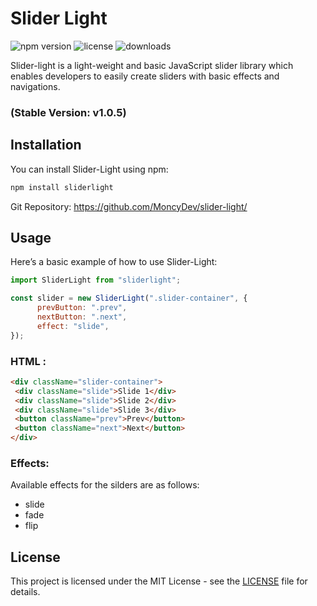 # Slider Light

![npm version](https://img.shields.io/npm/v/sliderlight.svg)
![license](https://img.shields.io/github/license/MoncyDev/slider-light)
![downloads](https://img.shields.io/npm/dm/sliderlight.svg)

Slider-light is a light-weight and basic JavaScript slider library which enables developers to easily create sliders with basic effects and navigations.

### (Stable Version: v1.0.5)




## Installation

You can install Slider-Light using npm:

```bash
npm install sliderlight
```

Git Repository: https://github.com/MoncyDev/slider-light/

## Usage

Here’s a basic example of how to use Slider-Light:

```javascript
import SliderLight from "sliderlight";

const slider = new SliderLight(".slider-container", {
      prevButton: ".prev",
      nextButton: ".next",
      effect: "slide", 
});
```

### HTML :

```html
<div className="slider-container">
 <div className="slide">Slide 1</div>
 <div className="slide">Slide 2</div>
 <div className="slide">Slide 3</div>
 <button className="prev">Prev</button>
 <button className="next">Next</button>
</div>
```

### Effects:
Available effects for the silders are as follows:

- slide
- fade
- flip

## License

This project is licensed under the MIT License - see the [LICENSE](LICENSE) file for details.


